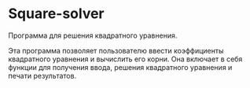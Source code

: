 # Square-solver
Программа для решения квадратного уравнения.

Эта программа позволяет пользователю ввести коэффициенты квадратного уравнения
и вычислить его корни. Она включает в себя функции для получения ввода, решения
квадратного уравнения и печати результатов.

